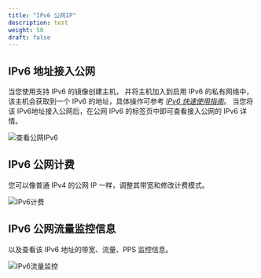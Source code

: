 ```yaml
---
title: "IPv6 公网IP"
description: test
weight: 50
draft: false
---
```


## IPv6 地址接入公网
当您使用支持 IPv6 的镜像创建主机， 并将主机加入到启用 IPv6 的私有网络中，该主机会获取到一个 IPv6 的地址，具体操作可参考 [_IPv6 快速使用指南_](../../../quickstart/ipv6_quick_start/#开通主机-IPv6-公网访问)。
当您将该 IPv6地址接入公网后，在公网 IPv6 的标签页中即可查看接入公网的 IPv6 详情。

![查看公网IPv6](../../../_images/ipv6-eip.png)

## IPv6 公网计费
您可以像普通 IPv4 的公网 IP 一样，调整其带宽和修改计费模式。

![IPv6计费](../../../_images/ipv6-eip-menu.png)

## IPv6 公网流量监控信息
以及查看该 IPv6 地址的带宽、流量、PPS 监控信息。

![IPv6流量监控](../../../_images/ipv6-eip-monitor.png)
